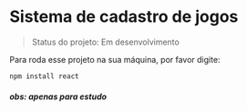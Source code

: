 # Sistema de cadastro de jogos 

> Status do projeto: Em desenvolvimento

Para roda esse projeto na sua máquina, por favor digite:

```
npm install react
```

##### obs: apenas para estudo
